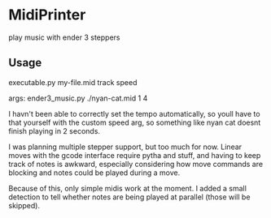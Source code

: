 # MidiPrinter
play music with ender 3 steppers

## Usage
executable.py my-file.mid track speed

args: ender3_music.py ./nyan-cat.mid 1 4

I havn't been able to correctly set the tempo automatically, so youll have to that yourself with the custom speed arg, so something like nyan cat doesnt finish playing in 2 seconds.

I was planning multiple stepper support, but too much for now. Linear moves with the gcode interface require pytha and stuff, and having to keep track of notes is awkward, especially considering how move commands are blocking and notes could be played during a move.

Because of this, only simple midis work at the moment. I added a small detection to tell whether notes are being played at parallel (those will be skipped).
